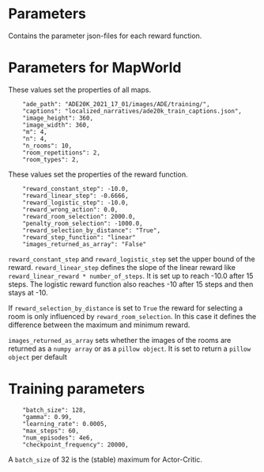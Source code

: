 # Parameters
Contains the parameter json-files for each reward function.



# Parameters for MapWorld
These values set the properties of all maps.
```
    "ade_path": "ADE20K_2021_17_01/images/ADE/training/",
    "captions": "localized_narratives/ade20k_train_captions.json",
    "image_height": 360,
    "image_width": 360,
    "m": 4,
    "n": 4,
    "n_rooms": 10,
    "room_repetitions": 2,
    "room_types": 2,
```

These values set the properties of the reward function.
```
    "reward_constant_step": -10.0,
    "reward_linear_step": -0.6666,
    "reward_logistic_step": -10.0,
    "reward_wrong_action": 0.0,
    "reward_room_selection": 2000.0,
    "penalty_room_selection": -1000.0,
    "reward_selection_by_distance": "True",
    "reward_step_function": "linear"
    "images_returned_as_array": "False"
```
`reward_constant_step` and `reward_logistic_step` set the upper bound of the reward.
`reward_linear_step` defines the slope of the linear reward like `reward_linear_reward * number_of_steps`.
It is set up to reach -10.0 after 15 steps. 
The logistic reward function also reaches -10 after 15 steps and then stays at -10.

If `reward_selection_by_distance` is set to `True` the reward for selecting a room is only influenced by `reward_room_selection`.
In this case it defines the difference between the maximum and minimum reward. 

`images_returned_as_array` sets whether the images of the rooms are returned as a `numpy array` or as a `pillow object`.
It is set to return a `pillow object` per default

# Training parameters

```
    "batch_size": 128,
    "gamma": 0.99,
    "learning_rate": 0.0005,
    "max_steps": 60,
    "num_episodes": 4e6,
    "checkpoint_frequency": 20000,
```

A `batch_size` of 32 is the (stable) maximum for Actor-Critic.